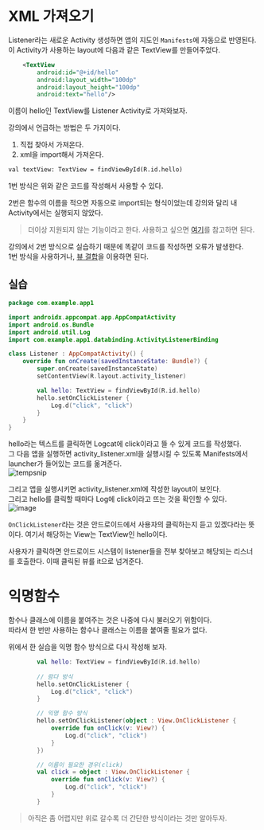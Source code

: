 # XML 가져오기

Listener라는 새로운 Activity 생성하면 앱의 지도인 `Manifests`에 자동으로 반영된다.  
이 Activity가 사용하는 layout에 다음과 같은 TextView를 만들어주었다.

```xml
    <TextView
        android:id="@+id/hello"
        android:layout_width="100dp"
        android:layout_height="100dp"
        android:text="hello"/>
```
이름이 hello인 TextView를 Listener Activity로 가져와보자. 

강의에서 언급하는 방법은 두 가지이다.
1) 직접 찾아서 가져온다.
2) xml을 import해서 가져온다.

```xml
val textView: TextView = findViewById(R.id.hello)
```
1번 방식은 위와 같은 코드를 작성해서 사용할 수 있다.

2번은 함수의 이름을 적으면 자동으로 import되는 형식이었는데 강의와 달리 내 Activity에서는 실행되지 않았다.
> 더이상 지원되지 않는 기능이라고 한다. 사용하고 싶으면 [여기](https://blog.naver.com/oklmg/222154501486)를 참고하면 된다.

강의에서 2번 방식으로 실습하기 때문에 똑같이 코드를 작성하면 오류가 발생한다.  
1번 방식을 사용하거나, [뷰 결합](https://sudaltokki.tistory.com/9)을 이용하면 된다.  

## 실습
```kotlin
package com.example.app1

import androidx.appcompat.app.AppCompatActivity
import android.os.Bundle
import android.util.Log
import com.example.app1.databinding.ActivityListenerBinding

class Listener : AppCompatActivity() {
    override fun onCreate(savedInstanceState: Bundle?) {
        super.onCreate(savedInstanceState)
        setContentView(R.layout.activity_listener)

        val hello: TextView = findViewById(R.id.hello)
        hello.setOnClickListener {
            Log.d("click", "click")
        }
    }
}
```
hello라는 텍스트를 클릭하면 Logcat에 click이라고 뜰 수 있게 코드를 작성했다.   
그 다음 앱을 실행하면 activity_listener.xml을 실행시킬 수 있도록 Manifests에서 launcher가 들어있는 코드를 옮겨준다.  
![tempsnip](https://user-images.githubusercontent.com/86659995/130360043-0027eb62-e2ed-4a37-bd72-d12f064c4c3a.png)

그리고 앱을 실행시키면 activity_listener.xml에 작성한 layout이 보인다.  
그리고 hello를 클릭할 때마다 Log에 click이라고 뜨는 것을 확인할 수 있다.  
![image](https://user-images.githubusercontent.com/86659995/130359952-62205a46-6016-4adf-8372-6ff53c0f5cfd.png)

`OnClickListener`라는 것은 안드로이드에서 사용자의 클릭하는지 듣고 있겠다라는 뜻이다.
여기서 해당하는 View는 TextView인 hello이다.

사용자가 클릭하면 안드로이드 시스템이 listener들을 전부 찾아보고 해당되는 리스너를 호출한다.
이때 클릭된 뷰를 it으로 넘겨준다.

# 익명함수
함수나 클래스에 이름을 붙여주는 것은 나중에 다시 불러오기 위함이다.  
따라서 한 번만 사용하는 함수나 클래스는 이름을 붙여줄 필요가 없다. 

위에서 한 실습을 익명 함수 방식으로 다시 작성해 보자.

```kotlin
        val hello: TextView = findViewById(R.id.hello)
        
        // 람다 방식
        hello.setOnClickListener {
            Log.d("click", "click")
        }

        // 익명 함수 방식
        hello.setOnClickListener(object : View.OnClickListener {
            override fun onClick(v: View?) {
                Log.d("click", "click")
            }
        })

        // 이름이 필요한 경우(click)
        val click = object : View.OnClickListener {
            override fun onClick(v: View?) {
                Log.d("click", "click")
            }
        }
```

> 아직은 좀 어렵지만 위로 갈수록 더 간단한 방식이라는 것만 알아두자.
